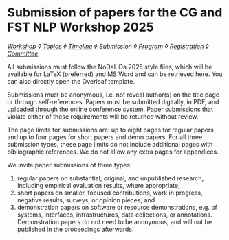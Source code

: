 # Submission of papers for the CG and FST NLP Workshop 2025

*[Workshop](index.md) ◊ [Topics](topics.md) ◊ [Timeline](dates.md) ◊ Submission ◊ [Program](program.md) ◊ [Registration](registration.md) ◊ [Committee](programcommittee.md)*


All submissions must follow the NoDaLiDa 2025 style files, which will be available for LaTeX (preferred) and MS Word and can be retrieved here. You can also directly open the Overleaf template.

Submissions must be anonymous, i.e. not reveal author(s) on the title page or through self-references. Papers must be submitted digitally, in PDF, and uploaded through the online conference system. Paper submissions that violate either of these requirements will be returned without review.

The page limits for submissions are: up to eight pages for regular papers and up to four pages for short papers and demo papers. For all three submission types, these page limits do not include additional pages with bibliographic references. We do not allow any extra pages for appendices. 


We invite paper submissions of three types: 

1. regular papers on substantial, original, and unpublished research, including empirical evaluation results, where appropriate;
2. short papers on smaller, focused contributions, work in progress, negative results, surveys, or opinion pieces; and 
3. demonstration papers on software or resource demonstrations, e.g. of systems, interfaces, infrastructures, data collections, or annotations. Demonstration papers do not need to be anonymous, and will not be published in the proceedings afterwards. 
